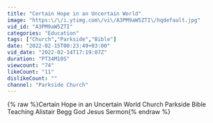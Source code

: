 ```yaml
---
title: "Certain Hope in an Uncertain World"
image: "https:\/\/i.ytimg.com\/vi\/A3PM9aW5ZTI\/hqdefault.jpg"
vid_id: "A3PM9aW5ZTI"
categories: "Education"
tags: ["Church","Parkside","Bible"]
date: "2022-02-15T00:23:49+03:00"
vid_date: "2022-02-14T17:19:07Z"
duration: "PT34M10S"
viewcount: "74"
likeCount: "11"
dislikeCount: ""
channel: "Parkside Church"
---
```

{% raw %}Certain Hope in an Uncertain World Church Parkside Bible Teaching Alistair Begg God Jesus Sermon{% endraw %}
